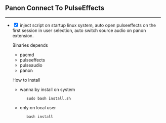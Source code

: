 <h2><strong>Panon Connect To PulseEffects</strong></h2>

<hr></hr>


<ul>
<li><p><input type="checkbox" checked> inject script on startup linux system, auto open pulseeffects on the first session in user selection, auto switch source audio on panon extension.</p>

<p>Binaries depends</p>

<ul>
<li>pacmd</li>
<li>pulseeffects</li>
<li>pulseaudio</li>
<li>panon</li>
</ul>


<p>How to install</p>

<ul>
<li><p>wanna by install on system</p>

<pre><code>   sudo bash install.sh
</code></pre></li>
<li><p>only on local user</p>

<pre><code>   bash install
</code></pre></li>
</ul>
</li>
</ul>

